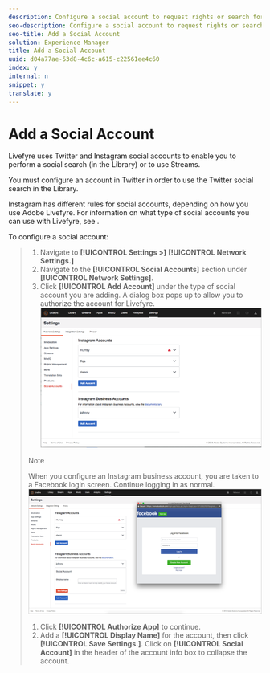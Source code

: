 ```yaml
---
description: Configure a social account to request rights or search for UGC in streams or social searches.
seo-description: Configure a social account to request rights or search for UGC in streams or social searches.
seo-title: Add a Social Account
solution: Experience Manager
title: Add a Social Account
uuid: d04a77ae-53d8-4c6c-a615-c22561ee4c60
index: y
internal: n
snippet: y
translate: y
---
```


# Add a Social Account

Livefyre uses Twitter and Instagram social accounts to enable you to perform a social search (in the Library) or to use Streams.

You must configure an account in Twitter in order to use the Twitter social search in the Library. 

Instagram has different rules for social accounts, depending on how you use Adobe Livefyre. For information on what type of social accounts you can use with Livefyre, see [](../t_configure_social_accout_instagram/c_about_instagram_accounts.md#c_about_instagram_accounts).

To configure a social account:

>1. Navigate to **[!UICONTROL  Settings >]** **[!UICONTROL  Network Settings.]**
>1. Navigate to the **[!UICONTROL  Social Accounts]** section under **[!UICONTROL  Network Settings]**.
>1. Click **[!UICONTROL  Add Account]** under the type of social account you are adding. A dialog box pops up to allow you to authorize the account for Livefyre.
>   ![](assets/i_settings_social_insta.png) 
>   >[!NOTE]
>   >
>   >When you configure an Instagram business account, you are taken to a Facebook login screen. Continue logging in as normal. ![](assets/i_insta_biz_facebook_dialog.png) 
>
>1. Click **[!UICONTROL  Authorize App]** to continue.
>1. Add a **[!UICONTROL  Display Name]** for the account, then click **[!UICONTROL  Save Settings.]**. Click on **[!UICONTROL  Social Account]** in the header of the account info box to collapse the account.
